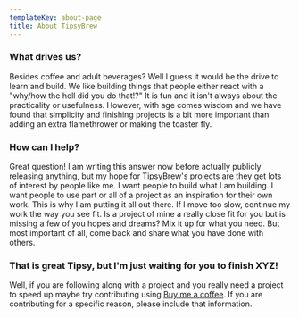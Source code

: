 ```yaml
---
templateKey: about-page
title: About TipsyBrew
---
```

### What drives us?

Besides coffee and adult beverages? Well I guess it would be the drive to learn and build. We like building things that people either react with a "why/how the hell did you do that!?" It is fun and it isn't always about the practicality or usefulness. However, with age comes wisdom and we have found that simplicity and finishing projects is a bit more important than adding an extra flamethrower or making the toaster fly.

### How can I help?

Great question! I am writing this answer now before actually publicly releasing anything, but my hope for TipsyBrew's projects are they get lots of interest by people like me. I want people to build what I am building. I want people to use part or all of a project as an inspiration for their own work. This is why I am putting it all out there. If I move too slow, continue my work the way you see fit. Is a project of mine a really close fit for you but is missing a few of you hopes and dreams? Mix it up for what you need. But most important of all, come back and share what you have done with others.

### That is great Tipsy, but I'm just waiting for you to finish XYZ!

Well, if you are following along with a project and you really need a project to speed up maybe try contributing using [Buy me a coffee](https://www.buymeacoffee.com/TipsyBrew). If you are contributing for a specific reason, please include that information.
